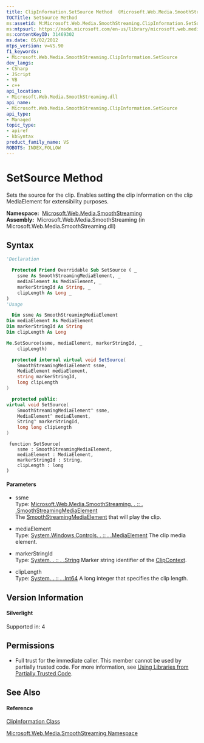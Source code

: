 ```yaml
---
title: ClipInformation.SetSource Method  (Microsoft.Web.Media.SmoothStreaming)
TOCTitle: SetSource Method
ms:assetid: M:Microsoft.Web.Media.SmoothStreaming.ClipInformation.SetSource(Microsoft.Web.Media.SmoothStreaming.SmoothStreamingMediaElement,System.Windows.Controls.MediaElement,System.String,System.Int64)
ms:mtpsurl: https://msdn.microsoft.com/en-us/library/microsoft.web.media.smoothstreaming.clipinformation.setsource(v=VS.90)
ms:contentKeyID: 31469302
ms.date: 05/02/2012
mtps_version: v=VS.90
f1_keywords:
- Microsoft.Web.Media.SmoothStreaming.ClipInformation.SetSource
dev_langs:
- CSharp
- JScript
- VB
- c++
api_location:
- Microsoft.Web.Media.SmoothStreaming.dll
api_name:
- Microsoft.Web.Media.SmoothStreaming.ClipInformation.SetSource
api_type:
- Managed
topic_type:
- apiref
- kbSyntax
product_family_name: VS
ROBOTS: INDEX,FOLLOW
---
```


# SetSource Method

Sets the source for the clip. Enables setting the clip information on the clip MediaElement for extensibility purposes.

**Namespace:**  [Microsoft.Web.Media.SmoothStreaming](microsoft-web-media-smoothstreaming-namespace_1.md)  
**Assembly:**  Microsoft.Web.Media.SmoothStreaming (in Microsoft.Web.Media.SmoothStreaming.dll)

## Syntax

``` vb
'Declaration

  Protected Friend Overridable Sub SetSource ( _
    ssme As SmoothStreamingMediaElement, _
    mediaElement As MediaElement, _
    markerStringId As String, _
    clipLength As Long _
)
'Usage

  Dim ssme As SmoothStreamingMediaElement
Dim mediaElement As MediaElement
Dim markerStringId As String
Dim clipLength As Long

Me.SetSource(ssme, mediaElement, markerStringId, _
    clipLength)
```

``` csharp
  protected internal virtual void SetSource(
    SmoothStreamingMediaElement ssme,
    MediaElement mediaElement,
    string markerStringId,
    long clipLength
)
```

``` c++
  protected public:
virtual void SetSource(
    SmoothStreamingMediaElement^ ssme, 
    MediaElement^ mediaElement, 
    String^ markerStringId, 
    long long clipLength
)
```

``` jscript
 function SetSource(
    ssme : SmoothStreamingMediaElement, 
    mediaElement : MediaElement, 
    markerStringId : String, 
    clipLength : long
)
```

#### Parameters

  - ssme  
    Type: [Microsoft.Web.Media.SmoothStreaming. . :: . .SmoothStreamingMediaElement](smoothstreamingmediaelement-class-microsoft-web-media-smoothstreaming_1.md)  
    The [SmoothStreamingMediaElement](smoothstreamingmediaelement-class-microsoft-web-media-smoothstreaming_1.md) that will play the clip.  

<!-- end list -->

  - mediaElement  
    Type: [System.Windows.Controls. . :: . .MediaElement](https://msdn.microsoft.com/en-us/library/ms611595\(v=vs.90\))  
    The clip media element.  

<!-- end list -->

  - markerStringId  
    Type: [System. . :: . .String](https://msdn.microsoft.com/en-us/library/s1wwdcbf\(v=vs.90\))  
    Marker string identifier of the [ClipContext](clipcontext-class-microsoft-web-media-smoothstreaming_1.md).  

<!-- end list -->

  - clipLength  
    Type: [System. . :: . .Int64](https://msdn.microsoft.com/en-us/library/6yy583ek\(v=vs.90\))  
    A long integer that specifies the clip length.  

## Version Information

#### Silverlight

Supported in: 4  

## Permissions

  - Full trust for the immediate caller. This member cannot be used by partially trusted code. For more information, see [Using Libraries from Partially Trusted Code](https://msdn.microsoft.com/en-us/library/8skskf63\(v=vs.90\)).

## See Also

#### Reference

[ClipInformation Class](clipinformation-class-microsoft-web-media-smoothstreaming_1.md)

[Microsoft.Web.Media.SmoothStreaming Namespace](microsoft-web-media-smoothstreaming-namespace_1.md)

